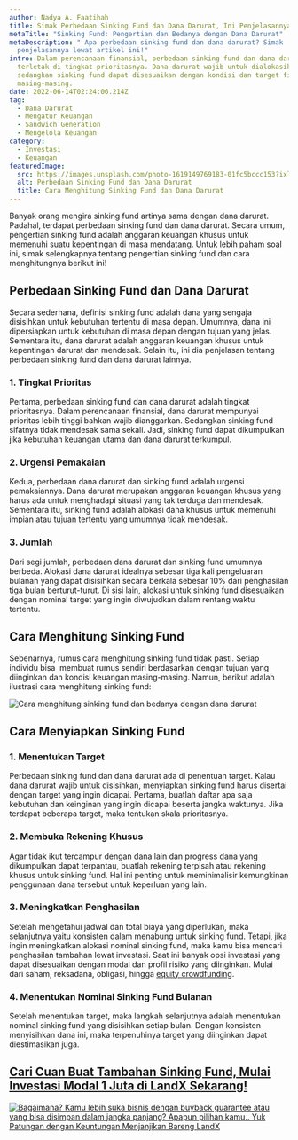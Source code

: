 ```yaml
---
author: Nadya A. Faatihah
title: Simak Perbedaan Sinking Fund dan Dana Darurat, Ini Penjelasannya!
metaTitle: "Sinking Fund: Pengertian dan Bedanya dengan Dana Darurat"
metaDescription: " Apa perbedaan sinking fund dan dana darurat? Simak
  penjelasannya lewat artikel ini!"
intro: Dalam perencanaan finansial, perbedaan sinking fund dan dana darurat
  terletak di tingkat prioritasnya. Dana darurat wajib untuk dialokasikan,
  sedangkan sinking fund dapat disesuaikan dengan kondisi dan target finansial
  masing-masing.
date: 2022-06-14T02:24:06.214Z
tag:
  - Dana Darurat
  - Mengatur Keuangan
  - Sandwich Generation
  - Mengelola Keuangan
category:
  - Investasi
  - Keuangan
featuredImage:
  src: https://images.unsplash.com/photo-1619149769183-01fc5bccc153?ixlib=rb-1.2.1&ixid=MnwxMjA3fDB8MHxwaG90by1wYWdlfHx8fGVufDB8fHx8&auto=format&fit=crop&w=870&q=80
  alt: Perbedaan Sinking Fund dan Dana Darurat
  title: Cara Menghitung Sinking Fund dan Dana Darurat
---
```

<!--StartFragment-->

Banyak orang mengira sinking fund artinya sama dengan dana darurat. Padahal, terdapat perbedaan sinking fund dan dana darurat. Secara umum, pengertian sinking fund adalah anggaran keuangan khusus untuk memenuhi suatu kepentingan di masa mendatang. Untuk lebih paham soal ini, simak selengkapnya tentang pengertian sinking fund dan cara menghitungnya berikut ini!

## Perbedaan Sinking Fund dan Dana Darurat

Secara sederhana, definisi sinking fund adalah dana yang sengaja disisihkan untuk kebutuhan tertentu di masa depan. Umumnya, dana ini dipersiapkan untuk kebutuhan di masa depan dengan tujuan yang jelas. Sementara itu, dana darurat adalah anggaran keuangan khusus untuk kepentingan darurat dan mendesak. Selain itu, ini dia penjelasan tentang perbedaan sinking fund dan dana darurat lainnya.

### 1. Tingkat Prioritas

Pertama, perbedaan sinking fund dan dana darurat adalah tingkat prioritasnya. Dalam perencanaan finansial, dana darurat mempunyai prioritas lebih tinggi bahkan wajib dianggarkan. Sedangkan sinking fund sifatnya tidak mendesak sama sekali. Jadi, sinking fund dapat dikumpulkan jika kebutuhan keuangan utama dan dana darurat terkumpul.

### 2. Urgensi Pemakaian

Kedua, perbedaan dana darurat dan sinking fund adalah urgensi pemakaiannya. Dana darurat merupakan anggaran keuangan khusus yang harus ada untuk menghadapi situasi yang tak terduga dan mendesak. Sementara itu, sinking fund adalah alokasi dana khusus untuk memenuhi impian atau tujuan tertentu yang umumnya tidak mendesak.

### 3. Jumlah

Dari segi jumlah, perbedaan dana darurat dan sinking fund umumnya berbeda. Alokasi dana darurat idealnya sebesar tiga kali pengeluaran bulanan yang dapat disisihkan secara berkala sebesar 10% dari penghasilan tiga bulan berturut-turut. Di sisi lain, alokasi untuk sinking fund disesuaikan dengan nominal target yang ingin diwujudkan dalam rentang waktu tertentu. 

## Cara Menghitung Sinking Fund

Sebenarnya, rumus cara menghitung sinking fund tidak pasti. Setiap individu bisa  membuat rumus sendiri berdasarkan dengan tujuan yang diinginkan dan kondisi keuangan masing-masing. Namun, berikut adalah ilustrasi cara menghitung sinking fund:

![Cara menghitung sinking fund dan bedanya dengan dana darurat](img/ilustrasi-sinking-fund.png "Menghitung sinking fund")

## Cara Menyiapkan Sinking Fund  

### 1. Menentukan Target

Perbedaan sinking fund dan dana darurat ada di penentuan target. Kalau dana darurat wajib untuk disisihkan, menyiapkan sinking fund harus disertai dengan target yang ingin dicapai. Pertama, buatlah daftar apa saja kebutuhan dan keinginan yang ingin dicapai beserta jangka waktunya. Jika terdapat beberapa target, maka tentukan skala prioritasnya.

### 2. Membuka Rekening Khusus

Agar tidak ikut tercampur dengan dana lain dan progress dana yang dikumpulkan dapat terpantau, buatlah rekening terpisah atau rekening khusus untuk sinking fund. Hal ini penting untuk meminimalisir kemungkinan penggunaan dana tersebut untuk keperluan yang lain. 

### 3. Meningkatkan Penghasilan

Setelah mengetahui jadwal dan total biaya yang diperlukan, maka selanjutnya yaitu konsisten dalam menabung untuk sinking fund. Tetapi, jika ingin meningkatkan alokasi nominal sinking fund, maka kamu bisa mencari penghasilan tambahan lewat investasi. Saat ini banyak opsi investasi yang dapat disesuaikan dengan modal dan profil risiko yang diinginkan. Mulai dari saham, reksadana, obligasi, hingga [equity crowdfunding](https://landx.id/).

### 4. Menentukan Nominal Sinking Fund Bulanan

Setelah menentukan target, maka langkah selanjutnya adalah menentukan nominal sinking fund yang disisihkan setiap bulan. Dengan konsisten menyisihkan dana ini, maka terpenuhinya target yang diinginkan dapat diestimasikan juga.

## [Cari Cuan Buat Tambahan Sinking Fund, Mulai Investasi Modal 1 Juta di LandX Sekarang!](https://landx.id/project/?utm_source=Blog&utm_medium=organic+keyword&utm_campaign=blog&utm_id=Blog)

<!--StartFragment-->

[![Bagaimana? Kamu lebih suka bisnis dengan buyback guarantee atau yang bisa disimpan dalam jangka panjang? Apapun pilihan kamu.. Yuk Patungan  dengan Keuntungan Menjanjikan Bareng LandX](https://accountgram-production.sfo2.cdn.digitaloceanspaces.com/landx_ghost/2021/10/Equity-Crowdfunding-di-Indonesia-1--3.png)](https://landx.id/project/?utm_source=Blog&utm_medium=organic+keyword&utm_campaign=blog&utm_id=Blog)

<!--EndFragment-->